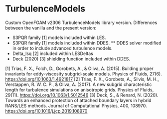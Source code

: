 # TurbulenceModels

Custom OpenFOAM v2306 TurbulenceModels library version.
Differences between the vanilla and the present version:
* S3PQR family [1] models included within LES.
* S3PQR family [1] models included within DDES.
** DDES solver modified in order to include advanced turbulence models.
* Delta_lsq [2] included within LESDeltas
* Deck (2020) [3] shielding function included within DDES.

[1] Trias, F. X., Folch, D., Gorobets, A., & Oliva, A. (2015). Building proper invariants for eddy-viscosity subgrid-scale models. Physics of Fluids, 27(6). https://doi.org/10.1063/1.4921817
[2] Trias, F. X., Gorobets, A., Silvis, M. H., Verstappen, R. W. C. P., & Oliva, A. (2017). A new subgrid characteristic length for turbulence simulations on anisotropic grids. Physics of Fluids, 29(11). https://doi.org/10.1063/1.5012546
[3] Deck, S., & Renard, N. (2020). Towards an enhanced protection of attached boundary layers in hybrid RANS/LES methods. Journal of Computational Physics, 400, 108970. https://doi.org/10.1016/j.jcp.2019.108970
